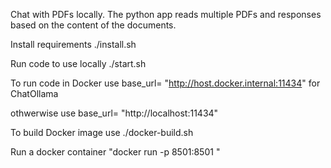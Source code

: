 Chat with PDFs locally. The python app reads multiple PDFs and responses based on the content of the documents.

Install requirements ./install.sh

Run code to use locally ./start.sh


To run code in Docker use base_url= "http://host.docker.internal:11434" for ChatOllama

othwerwise use base_url= "http://localhost:11434"

To build Docker image use ./docker-build.sh

Run a docker container "docker run -p 8501:8501 <imagename>"

